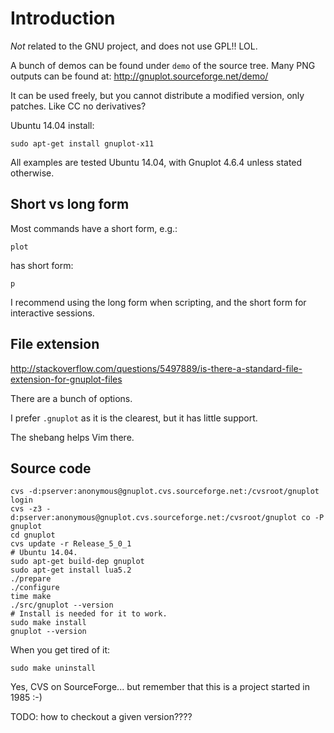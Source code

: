 # Introduction

*Not* related to the GNU project, and does not use GPL!! LOL.

A bunch of demos can be found under `demo` of the source tree. Many PNG outputs can be found at: <http://gnuplot.sourceforge.net/demo/>

It can be used freely, but you cannot distribute a modified version, only patches. Like CC no derivatives?

Ubuntu 14.04 install:

    sudo apt-get install gnuplot-x11

All examples are tested Ubuntu 14.04, with Gnuplot 4.6.4 unless stated otherwise.

## Short vs long form

Most commands have a short form, e.g.:

    plot

has short form:

    p

I recommend using the long form when scripting, and the short form for interactive sessions.

## File extension

<http://stackoverflow.com/questions/5497889/is-there-a-standard-file-extension-for-gnuplot-files>

There are a bunch of options.

I prefer `.gnuplot` as it is the clearest, but it has little support.

The shebang helps Vim there.

## Source code

    cvs -d:pserver:anonymous@gnuplot.cvs.sourceforge.net:/cvsroot/gnuplot login
    cvs -z3 -d:pserver:anonymous@gnuplot.cvs.sourceforge.net:/cvsroot/gnuplot co -P gnuplot
    cd gnuplot
    cvs update -r Release_5_0_1
    # Ubuntu 14.04.
    sudo apt-get build-dep gnuplot
    sudo apt-get install lua5.2
    ./prepare
    ./configure
    time make
    ./src/gnuplot --version
    # Install is needed for it to work.
    sudo make install
    gnuplot --version

When you get tired of it:

    sudo make uninstall

Yes, CVS on SourceForge... but remember that this is a project started in 1985 :-)

TODO: how to checkout a given version????
